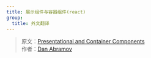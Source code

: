 ```yaml
---
title: 展示组件与容器组件(react)
group:
  title: 外文翻译
---
```


> 原文：[Presentational and Container Components](https://medium.com/@dan_abramov/smart-and-dumb-components-7ca2f9a7c7d0)  
> 作者：[Dan Abramov](https://medium.com/@dan_abramov)
